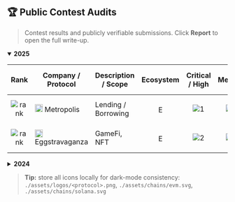 ## 🏆 Public Contest Audits

> Contest results and publicly verifiable submissions. Click **Report** to open the full write-up.

<details open>
  <summary><b>2025</b></summary>

| Rank | Company / Protocol | Description / Scope | Ecosystem | Critical / High | Medium | Low / Info | Total | Status | Platform | Report |
|:---:|---|---|:--:|:--:|:--:|:--:|:--:|:--:|:--:|---|
| ![rank](https://img.shields.io/badge/7-–-slategray?label=Rank&labelColor=1f2937&color=374151&style=flat-square) | <img src="./assets/logos/metropolis.png" width="18" height="18" alt="" /> Metropolis | Lending / Borrowing | <img src="./assets/chains/evm.svg" width="16" title="EVM" /> | ![1](https://img.shields.io/badge/1-red?label=C/H&labelColor=1f2937&style=flat-square) | ![1](https://img.shields.io/badge/1-orange?label=M&labelColor=1f2937&style=flat-square) | ![0](https://img.shields.io/badge/0-gray?label=L/I&labelColor=1f2937&style=flat-square) | **2** | ![Fixed](https://img.shields.io/badge/Fixed-22c55e?style=flat-square&labelColor=1f2937) | ![Sherlock](https://img.shields.io/badge/Sherlock-0ea5e9?style=flat-square&logo=data:image/svg+xml;base64,PHN2Zy8+) | <a href="./reports/Metropolis_Audit.pdf"><img src="https://img.shields.io/badge/View%20Report-→-blue?style=flat-square" alt="View Report"/></a> |
| ![rank](https://img.shields.io/badge/44-–-slategray?label=Rank&labelColor=1f2937&color=374151&style=flat-square) | <img src="./assets/logos/eggstra.png" width="18" height="18" alt="" /> Eggstravaganza | GameFi, NFT | <img src="./assets/chains/evm.svg" width="16" title="EVM" /> | ![2](https://img.shields.io/badge/2-red?label=C/H&labelColor=1f2937&style=flat-square) | ![1](https://img.shields.io/badge/1-orange?label=M&labelColor=1f2937&style=flat-square) | ![1](https://img.shields.io/badge/1-gray?label=L/I&labelColor=1f2937&style=flat-square) | **4** | ![Acknowledged](https://img.shields.io/badge/Ack-64748b?style=flat-square&labelColor=1f2937) | ![Code4rena](https://img.shields.io/badge/Code4rena-9333ea?style=flat-square) | <a href="./reports/Eggstravaganza_Audit.pdf"><img src="https://img.shields.io/badge/View%20Report-→-blue?style=flat-square" alt="View Report"/></a> |

</details>

<details>
  <summary><b>2024</b></summary>

| Rank | Company / Protocol | Description / Scope | Ecosystem | Critical / High | Medium | Low / Info | Total | Status | Platform | Report |
|:---:|---|---|:--:|:--:|:--:|:--:|:--:|:--:|:--:|---|
| ![rank](https://img.shields.io/badge/62-–-slategray?label=Rank&labelColor=1f2937&color=374151&style=flat-square) | <img src="./assets/logos/rustfund.png" width="18" height="18" alt="" /> Rust Fund | Crowdfunding | <img src="./assets/chains/solana.svg" width="16" title="Solana" /> | ![1](https://img.shields.io/badge/1-red?label=C/H&labelColor=1f2937&style=flat-square) | ![2](https://img.shields.io/badge/2-orange?label=M&labelColor=1f2937&style=flat-square) | ![1](https://img.shields.io/badge/1-gray?label=L/I&labelColor=1f2937&style=flat-square) | **4** | ![Mitigated](https://img.shields.io/badge/Mitigated-f59e0b?style=flat-square&labelColor=1f2937) | ![Sherlock](https://img.shields.io/badge/Sherlock-0ea5e9?style=flat-square) | <a href="./reports/RustFund_Audit.pdf"><img src="https://img.shields.io/badge/View%20Report-→-blue?style=flat-square" alt="View Report"/></a> |

</details>

> **Tip:** store all icons locally for dark-mode consistency:  
> `./assets/logos/<protocol>.png`, `./assets/chains/evm.svg`, `./assets/chains/solana.svg`
